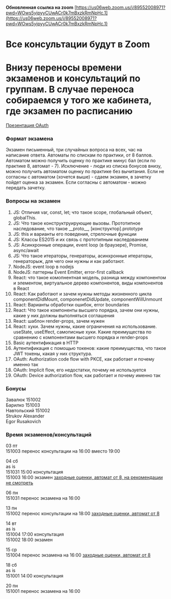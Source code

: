 __Обновленная ссылка на zoom__
[https://us06web.zoom.us/j/89552008971?pwd=WOws5yjpyyCUwACr0k7mBxzkRmNpHc.1](https://us06web.zoom.us/j/89552008971?pwd=WOws5yjpyyCUwACr0k7mBxzkRmNpHc.1)

# Все консультации будут в Zoom

# Внизу переносы времени экзаменов и консультаций по группам. В случае переноса собираемся у того же кабинета, где экзамен по расписанию

[Презентация OAuth](https://docs.google.com/presentation/d/1WCSVNTfj9nDQwd7jJOlcGTnRl0WlSwiAtUkNPf8SFG0)

### Формат экзамена
Экзамен письменный, три случайных вопроса на всех, час на написание ответа. Автоматы по спискам по практики, от 8 баллов. Автоматом можно получить оценку по практике минус бал (если по практике 8, автомат - 7). Исключение - люди из списка бонусов внизу, можно получить автоматом оценку по практике без вычитания. Если не согласны с автоматом (хочется выше) - сдаем экзамен, в зачетку пойдет оценка за экзамен. Если согласны с автоматом - можно передать зачетку.

### Вопросы на экзамен
1. JS: Отличия var, const, let; что такое scope, глобальный объект, globalThis.
2. JS: Что такое конструктруирующие вызовы. Прототипное наследование, что такое \_\_proto\_\_, [конструктор].prototype 
3. JS: this и варианты его поведения, стрелочные функции 
4. JS: Классы ES2015 и их связь с прототипным наследованием 
5. JS: Асинхронные операции, event loop (в браузере), Promise, async/await 
6. JS: Что такое итераторы, генераторы, асинхронные итераторы, генераторыж, для чего они нужны и как работают.
7. NodeJS: event loop в nodejs
8. NodeJS: паттерны Event Emitter, error-first callback
9. React: что такое комопнентная модель, разница между компонентом и элементом, виртуальное дерево компонентов, виды компонентов в React
10. React: Как работают и зачем нужны методы жизненного цикла componentDidMount, componenetDidUpdate, componentWillUnmount
11. React: Варианты обработки ошибок, error boundaries
12. React: Что такое компоненты высшего порядка, зачем они нужны, какие у них должны выполняться соглашения
13. React: шаблон render-props, зачем нужен
14. React: хуки. Зачем нужны, какие ограничения на использование. useState, useEffect, самописные хуки. Какие преимущества по сравнению с компонентами высшего порядка и render-props 
15. Basic аутентификация в HTTP 
16. Аутентификация с помощью токенов: какие преимущества, что такое JWT токены, какая у них структура. 
17. OAuth: Authorization code flow with PKCE, как работает и почему именно так
18. OAuth: Implicit flow, его недостатки, почему не используется
19. OAuth: Device authorization flow, как работает и почему именно так

### Бонусы
Завалюк 151002 \
Барилко 151003 \
Навтольский 151002 \
Strukov Alexander \
Egor Rusakovich

### Время экзаменов/консультаций
03 пт \
151003 перенос консультации на 16:00 вместо 19:00

04 сб \
as is \
151031 15:00 консультация \
151003 16:00 экзамен [заходные оценки, автомат от 8, на рекомендации не смотреть](https://docs.google.com/spreadsheets/d/1s2cKQwUGWZfP_Qo4fYCGr15v67OXdhe7otpNJJULZXw/edit?usp=sharing)

06 пн \
151031 перенос экзамена на 16:00

13 пн \
151002 перенос консультации на 18:00 [заходные оценки, автомат от 8](https://docs.google.com/spreadsheets/d/10qSlpWWVND9yP1SLiDNygyiIew-nPHdG13_vlJ748RQ/edit?gid=0#gid=0)

14 вт \
as is \
151004 17:00 консультация \
151002 18:00 экзамен

15 ср \
151004 перенос экзамена на 16:00 [заходные оценки, автомат от 8](https://docs.google.com/spreadsheets/d/19y-jQc8_b-_LyYIPkOmCeuZCJhCZpC1ZUmV-jipOVkY/edit?usp=sharing)

18 сб \
as is \
151001 14:00 консультация

20 пн \
151001 перенос экзамена на 16:00
